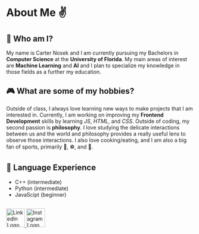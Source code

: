 # About Me ✌️                              

## 🤔 Who am I?

My name is Carter Nosek and I am currently pursuing my Bachelors in **Computer Science** at the **University of Florida**. My main areas of interest are **Machine Learning** and **AI** and I plan to specialize my knowledge in those fields as a further my education.

## 🎮 What are some of my hobbies?
Outside of class, I always love learning new ways to make projects that I am interested in. Currently, I am working on improving my **Frontend Development** skills by learning *JS*, *HTML*, and *CSS*. Outside of coding, my second passion is **philosophy**. I love studying the delicate interactions between us and the world and philosophy provides a really useful lens to observe those interactions. I also love cooking/eating, and I am also a big fan of sports, primarily 🏈, ⚽, and 🏀.

## 📃 Language Experience
- C++ (intermediate)
- Python (intermediate)
- JavaScipt (beginner)

##
<div>
  <a href="https://www.linkedin.com/in/carternosek/" target="_blank">
    <img src="https://svgshare.com/i/100R.svg" alt="LinkedIn Logo" width="50" height="50">
  </a>
  <a href="https://www.instagram.com/carter_nosek/" target="_blank">
    <img href="https://www.instagram.com/carter_nosek/" src="https://svgshare.com/i/100S.svg" alt="Instagram Logo" width="50" height="50">
  </a>
</div>


